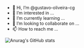 - 👋 Hi, I’m @gustavo-oliveira-cg
- 👀 I’m interested in ...
- 🌱 I’m currently learning ...
- 💞️ I’m looking to collaborate on ...
- 📫 How to reach me ...

![Anurag's GitHub stats](https://github-readme-stats.vercel.app/api?username=gustavo-oliveira-cg&theme=dark&show_icons=true)
